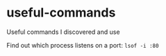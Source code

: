 # useful-commands
Useful commands I discovered and use

Find out which process listens on a port: `lsof -i :80`
